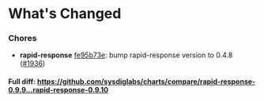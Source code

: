 # What's Changed

### Chores
- **rapid-response** [fe95b73e](https://github.com/sysdiglabs/charts/commit/fe95b73e7f31cd68263280d86ad2dd444328a538): bump rapid-response version to 0.4.8 ([#1936](https://github.com/sysdiglabs/charts/issues/1936))
#### Full diff: https://github.com/sysdiglabs/charts/compare/rapid-response-0.9.9...rapid-response-0.9.10
